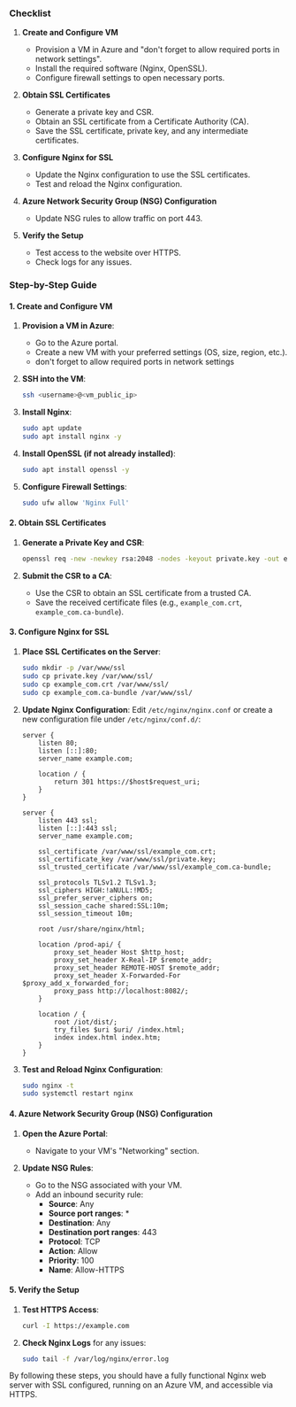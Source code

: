 

### Checklist

1. **Create and Configure VM**
   - Provision a VM in Azure and "don't forget to allow required ports in network settings".
   - Install the required software (Nginx, OpenSSL).
   - Configure firewall settings to open necessary ports.

2. **Obtain SSL Certificates**
   - Generate a private key and CSR.
   - Obtain an SSL certificate from a Certificate Authority (CA).
   - Save the SSL certificate, private key, and any intermediate certificates.

3. **Configure Nginx for SSL**
   - Update the Nginx configuration to use the SSL certificates.
   - Test and reload the Nginx configuration.

4. **Azure Network Security Group (NSG) Configuration**
   - Update NSG rules to allow traffic on port 443.

5. **Verify the Setup**
   - Test access to the website over HTTPS.
   - Check logs for any issues.

### Step-by-Step Guide

#### 1. Create and Configure VM

1. **Provision a VM in Azure**:
   - Go to the Azure portal.
   - Create a new VM with your preferred settings (OS, size, region, etc.).
   - don't forget to allow required ports in network settings

2. **SSH into the VM**:
   ```sh
   ssh <username>@<vm_public_ip>
   ```

3. **Install Nginx**:
   ```sh
   sudo apt update
   sudo apt install nginx -y
   ```

4. **Install OpenSSL (if not already installed)**:
   ```sh
   sudo apt install openssl -y
   ```

5. **Configure Firewall Settings**:
   ```sh
   sudo ufw allow 'Nginx Full'
   ```

#### 2. Obtain SSL Certificates

1. **Generate a Private Key and CSR**:
   ```sh
   openssl req -new -newkey rsa:2048 -nodes -keyout private.key -out example.com.csr
   ```

2. **Submit the CSR to a CA**:
   - Use the CSR to obtain an SSL certificate from a trusted CA.
   - Save the received certificate files (e.g., `example_com.crt`, `example_com.ca-bundle`).

#### 3. Configure Nginx for SSL

1. **Place SSL Certificates on the Server**:
   ```sh
   sudo mkdir -p /var/www/ssl
   sudo cp private.key /var/www/ssl/
   sudo cp example_com.crt /var/www/ssl/
   sudo cp example_com.ca-bundle /var/www/ssl/
   ```

2. **Update Nginx Configuration**:
   Edit `/etc/nginx/nginx.conf` or create a new configuration file under `/etc/nginx/conf.d/`:

   ```nginx
   server {
       listen 80;
       listen [::]:80;
       server_name example.com;

       location / {
           return 301 https://$host$request_uri;
       }
   }

   server {
       listen 443 ssl;
       listen [::]:443 ssl;
       server_name example.com;

       ssl_certificate /var/www/ssl/example_com.crt;
       ssl_certificate_key /var/www/ssl/private.key;
       ssl_trusted_certificate /var/www/ssl/example_com.ca-bundle;

       ssl_protocols TLSv1.2 TLSv1.3;
       ssl_ciphers HIGH:!aNULL:!MD5;
       ssl_prefer_server_ciphers on;
       ssl_session_cache shared:SSL:10m;
       ssl_session_timeout 10m;

       root /usr/share/nginx/html;

       location /prod-api/ {
           proxy_set_header Host $http_host;
           proxy_set_header X-Real-IP $remote_addr;
           proxy_set_header REMOTE-HOST $remote_addr;
           proxy_set_header X-Forwarded-For $proxy_add_x_forwarded_for;
           proxy_pass http://localhost:8082/;
       }

       location / {
           root /iot/dist/;
           try_files $uri $uri/ /index.html;
           index index.html index.htm;
       }
   }
   ```

3. **Test and Reload Nginx Configuration**:
   ```sh
   sudo nginx -t
   sudo systemctl restart nginx
   ```

#### 4. Azure Network Security Group (NSG) Configuration

1. **Open the Azure Portal**:
   - Navigate to your VM's "Networking" section.

2. **Update NSG Rules**:
   - Go to the NSG associated with your VM.
   - Add an inbound security rule:
     - **Source**: Any
     - **Source port ranges**: *
     - **Destination**: Any
     - **Destination port ranges**: 443
     - **Protocol**: TCP
     - **Action**: Allow
     - **Priority**: 100
     - **Name**: Allow-HTTPS

#### 5. Verify the Setup

1. **Test HTTPS Access**:
   ```sh
   curl -I https://example.com
   ```

2. **Check Nginx Logs** for any issues:
   ```sh
   sudo tail -f /var/log/nginx/error.log
   ```

By following these steps, you should have a fully functional Nginx web server with SSL configured, running on an Azure VM, and accessible via HTTPS.
